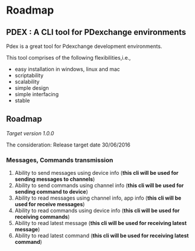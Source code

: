 # Roadmap

## PDEX : A CLI tool for PDexchange environments

Pdex is a great tool for Pdexchange development environments.

This tool comprises of the following flexibilities,i.e.,

- easy installation in windows, linux and mac
- scriptability
- scalability
- simple design
- simple interfacing
- stable

## Roadmap

*Target version 1.0.0*

The consideration: Release target date 30/06/2016

### Messages, Commands transmission
 
1. Ability to send messages using device info (__this cli will be used for sending messages to channels__)
1. Ability to send commands using channel info (__this cli will  be used for sending command to device__)
1. Ability to read messages using channel info, app info (__this cli will be used for receive messages__)
1. Ability to read commands using device info (__this cli will be used for receiving commands__)
1. Ability to read latest message (__this cli will be used for receiving latest message__) 
1. Ability to read latest command (__this cli will be used for receiving latest command__)
